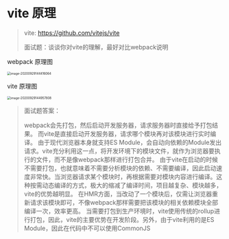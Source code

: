 # vite 原理

> vite: https://github.com/vitejs/vite
>
> 面试题：谈谈你对vite的理解，最好对比webpack说明

webpack 原理图

<img src="https://qwq9527.gitee.io/resource/imgs/20200929144957.png" alt="image-20200929144416064" style="zoom:50%;" />

vite 原理图

<img src="https://qwq9527.gitee.io/resource/imgs/20200929144957.png" alt="image-20200929144957808" style="zoom:50%;" />

> 面试题答案：
>
> webpack会先打包，然后启动开发服务器，请求服务器时直接给予打包结果。
> 而vite是直接启动开发服务器，请求哪个模块再对该模块进行实时编译。
> 由于现代浏览器本身就支持ES Module，会自动向依赖的Module发出请求。vite充分利用这一点，将开发环境下的模块文件，就作为浏览器要执行的文件，而不是像webpack那样进行打包合并。
> 由于vite在启动的时候不需要打包，也就意味着不需要分析模块的依赖、不需要编译，因此启动速度非常快。当浏览器请求某个模块时，再根据需要对模块内容进行编译。这种按需动态编译的方式，极大的缩减了编译时间，项目越复杂、模块越多，vite的优势越明显。
> 在HMR方面，当改动了一个模块后，仅需让浏览器重新请求该模块即可，不像webpack那样需要把该模块的相关依赖模块全部编译一次，效率更高。
> 当需要打包到生产环境时，vite使用传统的rollup进行打包，因此，vite的主要优势在开发阶段。另外，由于vite利用的是ES Module，因此在代码中不可以使用CommonJS

